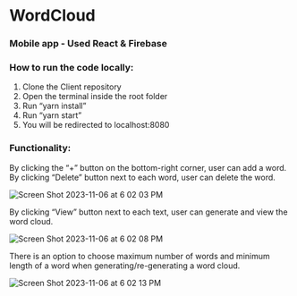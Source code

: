 # WordCloud

### Mobile app - Used React & Firebase

### How to run the code locally:
1. Clone the Client repository
2. Open the terminal inside the root folder
3. Run “yarn install”
4. Run “yarn start”
5. You will be redirected to localhost:8080

### Functionality:

By clicking the “+” button on the bottom-right corner, user can add a word. By clicking “Delete”
button next to each word, user can delete the word.

![Screen Shot 2023-11-06 at 6 02 03 PM](https://github.com/harriet99/WordCloud/assets/79822409/24ae3d12-5dc4-4e84-ab25-813067b5d3a7)

By clicking “View” button next to each text, user can generate and view the word cloud.

![Screen Shot 2023-11-06 at 6 02 08 PM](https://github.com/harriet99/WordCloud/assets/79822409/b78bb1ca-3f66-4547-a08c-9196a1614745)

There is an option to choose maximum number of words and minimum length of a word when
generating/re-generating a word cloud.

![Screen Shot 2023-11-06 at 6 02 13 PM](https://github.com/harriet99/WordCloud/assets/79822409/879334ab-cb28-4c53-ae04-fe1e4bca0945)
